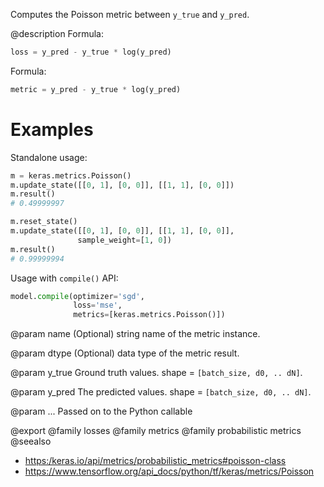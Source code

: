 Computes the Poisson metric between `y_true` and `y_pred`.

@description
Formula:

```python
loss = y_pred - y_true * log(y_pred)
```

Formula:

```python
metric = y_pred - y_true * log(y_pred)
```

# Examples
Standalone usage:

```python
m = keras.metrics.Poisson()
m.update_state([[0, 1], [0, 0]], [[1, 1], [0, 0]])
m.result()
# 0.49999997
```

```python
m.reset_state()
m.update_state([[0, 1], [0, 0]], [[1, 1], [0, 0]],
               sample_weight=[1, 0])
m.result()
# 0.99999994
```

Usage with `compile()` API:

```python
model.compile(optimizer='sgd',
              loss='mse',
              metrics=[keras.metrics.Poisson()])
```

@param name
(Optional) string name of the metric instance.

@param dtype
(Optional) data type of the metric result.

@param y_true
Ground truth values. shape = `[batch_size, d0, .. dN]`.

@param y_pred
The predicted values. shape = `[batch_size, d0, .. dN]`.

@param ...
Passed on to the Python callable

@export
@family losses
@family metrics
@family probabilistic metrics
@seealso
+ <https:/keras.io/api/metrics/probabilistic_metrics#poisson-class>
+ <https://www.tensorflow.org/api_docs/python/tf/keras/metrics/Poisson>
